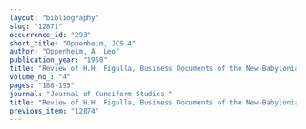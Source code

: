 ```yaml
---
layout: "bibliography"
slug: "12871"
occurrence_id: "293"
short_title: "Oppenheim, JCS 4"
author: "Oppenheim, A. Leo"
publication_year: "1950"
title: "Review of H.H. Figulla, Business Documents of the New-Babylonian Period"
volume_no_: "4"
pages: "188-195"
journal: "Journal of Cuneiform Studies "
title: "Review of H.H. Figulla, Business Documents of the New-Babylonian Period"
previous_item: "12874"
---
```

